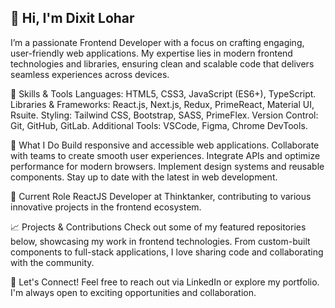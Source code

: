 <!--## Hi there 👋


**dixitmalviya10/dixitmalviya10** is a ✨ _special_ ✨ repository because its `README.md` (this file) appears on your GitHub profile.

Here are some ideas to get you started:

- 🔭 I’m currently working on ...
- 🌱 I’m currently learning ...
- 👯 I’m looking to collaborate on ...
- 🤔 I’m looking for help with ...
- 💬 Ask me about ...
- 📫 How to reach me: ...
- 😄 Pronouns: ...
- ⚡ Fun fact: ...
-->


## 👋 Hi, I'm Dixit Lohar
I’m a passionate Frontend Developer with a focus on crafting engaging, user-friendly web applications. My expertise lies in modern frontend technologies and libraries, ensuring clean and scalable code that delivers seamless experiences across devices.

🌟 Skills & Tools
Languages: HTML5, CSS3, JavaScript (ES6+), TypeScript.
Libraries & Frameworks: React.js, Next.js, Redux, PrimeReact, Material UI, Rsuite.
Styling: Tailwind CSS, Bootstrap, SASS, PrimeFlex.
Version Control: Git, GitHub, GitLab.
Additional Tools: VSCode, Figma, Chrome DevTools.

🔧 What I Do
Build responsive and accessible web applications.
Collaborate with teams to create smooth user experiences.
Integrate APIs and optimize performance for modern browsers.
Implement design systems and reusable components.
Stay up to date with the latest in web development.

💼 Current Role
ReactJS Developer at Thinktanker, contributing to various innovative projects in the frontend ecosystem.

📈 Projects & Contributions
Check out some of my featured repositories below, showcasing my work in frontend technologies. From custom-built components to full-stack applications, I love sharing code and collaborating with the community.

🚀 Let's Connect!
Feel free to reach out via LinkedIn or explore my portfolio. I'm always open to exciting opportunities and collaboration.
